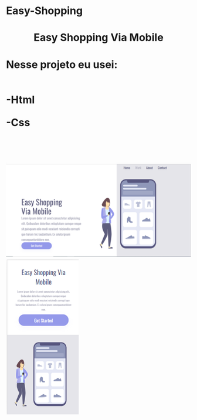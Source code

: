 # Easy-Shopping

<h1 align="center" > Easy Shopping Via Mobile <h1>
 Nesse projeto eu usei:
 <br>
 <br>
 <p>-Html<p>
 <p>-Css<p>
 <br>
 <br>
 
 <img src="https://github.com/Renan2710/Easy-Shopping/blob/master/img/easy%20desktop.png?raw=true">
 
 <img src="https://github.com/Renan2710/Easy-Shopping/blob/master/img/easy%20phone.png?raw=true">

